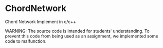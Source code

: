 # ChordNetwork
Chord Network Implement in c/c++

WARNING: The source code is intended for students' understanding. 
To prevent this code from being used as an assignment, we implemented some code to malfunction.
